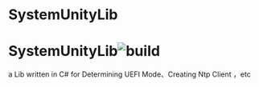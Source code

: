 # SystemUnityLib
# SystemUnityLib![build](https://ci.appveyor.com/api/projects/status/c5q76aeiqxq5vls6?svg=true)
a Lib written in C# for Determining UEFI Mode、Creating Ntp Client ，etc
